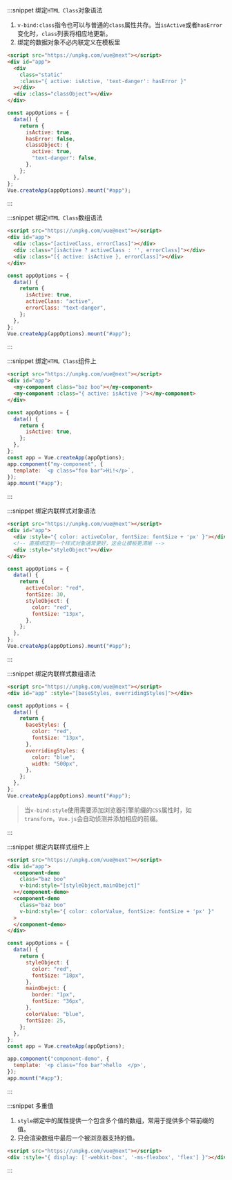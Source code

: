 :::snippet 绑定`HTML Class`对象语法

1. `v-bind:class`指令也可以与普通的`class`属性共存。当`isActive`或者`hasError`变化时，`class`列表将相应地更新。
2. 绑定的数据对象不必内联定义在模板里

```html
<script src="https://unpkg.com/vue@next"></script>
<div id="app">
  <div
    class="static"
    :class="{ active: isActive, 'text-danger': hasError }"
  ></div>
  <div :class="classObject"></div>
</div>
```

```javascript
const appOptions = {
  data() {
    return {
      isActive: true,
      hasError: false,
      classObject: {
        active: true,
        "text-danger": false,
      },
    };
  },
};
Vue.createApp(appOptions).mount("#app");
```

:::

:::snippet 绑定`HTML Class`数组语法

```html
<script src="https://unpkg.com/vue@next"></script>
<div id="app">
  <div :class="[activeClass, errorClass]"></div>
  <div :class="[isActive ? activeClass : '', errorClass]"></div>
  <div :class="[{ active: isActive }, errorClass]"></div>
</div>
```

```javascript
const appOptions = {
  data() {
    return {
      isActive: true,
      activeClass: "active",
      errorClass: "text-danger",
    };
  },
};
Vue.createApp(appOptions).mount("#app");
```

:::

:::snippet 绑定`HTML Class`组件上

```html
<script src="https://unpkg.com/vue@next"></script>
<div id="app">
  <my-component class="baz boo"></my-component>
  <my-component :class="{ active: isActive }"></my-component>
</div>
```

```javascript
const appOptions = {
  data() {
    return {
      isActive: true,
    };
  },
};
const app = Vue.createApp(appOptions);
app.component("my-component", {
  template: `<p class="foo bar">Hi!</p>`,
});
app.mount("#app");
```

:::

:::snippet 绑定内联样式对象语法

```html
<script src="https://unpkg.com/vue@next"></script>
<div id="app">
  <div :style="{ color: activeColor, fontSize: fontSize + 'px' }"></div>
  <!-- 直接绑定到一个样式对象通常更好，这会让模板更清晰 -->
  <div :style="styleObject"></div>
</div>
```

```javascript
const appOptions = {
  data() {
    return {
      activeColor: "red",
      fontSize: 30,
      styleObject: {
        color: "red",
        fontSize: "13px",
      },
    };
  },
};
Vue.createApp(appOptions).mount("#app");
```

:::

:::snippet 绑定内联样式数组语法

```html
<script src="https://unpkg.com/vue@next"></script>
<div id="app" :style="[baseStyles, overridingStyles]"></div>
```

```javascript
const appOptions = {
  data() {
    return {
      baseStyles: {
        color: "red",
        fontSize: "13px",
      },
      overridingStyles: {
        color: "blue",
        width: "500px",
      },
    };
  },
};
Vue.createApp(appOptions).mount("#app");
```

> 当`v-bind:style`使用需要添加浏览器引擎前缀的`CSS`属性时，如`transform`，`Vue.js`会自动侦测并添加相应的前缀。

:::

:::snippet 绑定内联样式组件上

```html
<script src="https://unpkg.com/vue@next"></script>
<div id="app">
  <component-demo
    class="baz boo"
    v-bind:style="[styleObject,mainObejct]"
  ></component-demo>
  <component-demo
    class="baz boo"
    v-bind:style="{ color: colorValue, fontSize: fontSize + 'px' }"
  >
  </component-demo>
</div>
```

```javascript
const appOptions = {
  data() {
    return {
      styleObject: {
        color: "red",
        fontSize: "18px",
      },
      mainObejct: {
        border: "1px",
        fontSize: "36px",
      },
      colorValue: "blue",
      fontSize: 25,
    };
  },
};
const app = Vue.createApp(appOptions);

app.component("component-demo", {
  template: '<p class="foo bar">hello  </p>',
});
app.mount("#app");
```

:::

:::snippet 多重值

1. `style`绑定中的属性提供一个包含多个值的数组，常用于提供多个带前缀的值。
2. 只会渲染数组中最后一个被浏览器支持的值。

```html
<script src="https://unpkg.com/vue@next"></script>
<div :style="{ display: ['-webkit-box', '-ms-flexbox', 'flex'] }"></div>
```

:::
